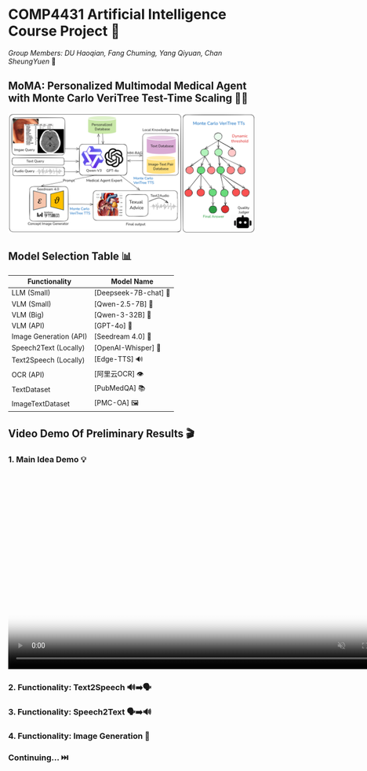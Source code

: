 # COMP4431 Artificial Intelligence Course Project 🤖

*Group Members: DU Haoqian, Fang Chuming, Yang Qiyuan, Chan SheungYuen* 👥

## MoMA: Personalized Multimodal Medical Agent with Monte Carlo VeriTree Test-Time Scaling 🏥✨

![Workflow Diagram](https://github.com/DumanHaoqian/MoMA-Personalized-Multimodal-Medical-Agent-with-Monte-Carlo-VeriTree-Test-Time-Scaling/blob/main/assets/workflow2.png)

## Model Selection Table 📊

| Functionality           | Model Name                                                                                                                             |
|-------------------------|----------------------------------------------------------------------------------------------------------------------------------------|
| LLM (Small)             | [Deepseek-7B-chat] 🤗                         |
| VLM (Small)             | [Qwen-2.5-7B] 🤗                                                             |
| VLM (Big)               | [Qwen-3-32B] 🤗                                                                              |
| VLM (API)               | [GPT-4o] 🤖 |
| Image Generation (API)  | [Seedream 4.0] 🎨                                                                       |
| Speech2Text (Locally)   | [OpenAI-Whisper] 🎤                                                                                |
| Text2Speech (Locally)   | [Edge-TTS] 🔊                                                                     |
| OCR (API)               | [阿里云OCR] 👁️                                              |
| TextDataset             | [PubMedQA] 📚                                                                                   |
| ImageTextDataset        | [PMC-OA] 🖼️                                                                   |

## Video Demo Of Preliminary Results 🎬

### 1. Main Idea Demo 💡

<video controls="controls" muted="muted" autoplay="autoplay" loop="loop" width="800" poster="https://github.com/DumanHaoqian/MoMA-Personalized-Multimodal-Medical-Agent-with-Monte-Carlo-VeriTree-Test-Time-Scaling/raw/main/assets/workflow2.png">
  <source src="https://dumanhaoqian.github.io/MoMA-Personalized-Multimodal-Medical-Agent-with-Monte-Carlo-VeriTree-Test-Time-Scaling/assets/dadongbei.mp4" type="video/mp4">
  Your browser does not support the video tag.
</video>

### 2. Functionality: Text2Speech 🔊➡️🗣️

### 3. Functionality: Speech2Text 🗣️➡️🔊

### 4. Functionality: Image Generation 🎨

### Continuing... ⏭️
